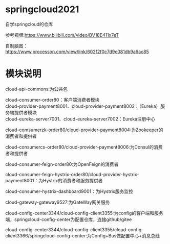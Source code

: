 # springcloud2021
自学springcloud的仓库

参考视频:https://www.bilibili.com/video/BV18E411x7eT

自制脑图：https://www.processon.com/view/link/602f2f0c7d9c081db9a6ac85

# 模块说明
cloud-api-commons:为公共包

cloud-consumer-order80：客户端消费者模块  
cloud-provider-payment8001、cloud-provider-payment8002：（Eureka）服务端提供者模块  
cloud-eureka-server7001、cloud-eureka-server7002：Eureka注册中心

cloud-comsumerzk-order80/cloud-provider-payment8004:为Zookeeper的消费者和提供者

cloud-consumercs-order80/cloud-provider-payment8006:为Consul的消费者和提供者

cloud-consumer-feign-order80:为OpenFeign的消费者

cloud-consumer-feign-hystrix-order80/cloud-provider-hystrix-payment8001：为Hystrix的消费者和服务提供者

cloud-consumer-hystrix-dashboard9001：为Hystrix服务监控

cloud-gateway-gateway9527:为GateWay网关服务

cloud-config-center3344/cloud-config-client3355:为config的客户端和服务端，springcloud-config-center为配置仓库，连接github/gitee

cloud-config-center3344/cloud-config-client3355/cloud-config-client3366/springcloud-config-center:为Config+Bus做配置中心+消息总线